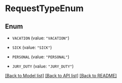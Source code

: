 # RequestTypeEnum

## Enum


* `VACATION` (value: `"VACATION"`)

* `SICK` (value: `"SICK"`)

* `PERSONAL` (value: `"PERSONAL"`)

* `JURY_DUTY` (value: `"JURY_DUTY"`)


[[Back to Model list]](../README.md#documentation-for-models) [[Back to API list]](../README.md#documentation-for-api-endpoints) [[Back to README]](../README.md)


